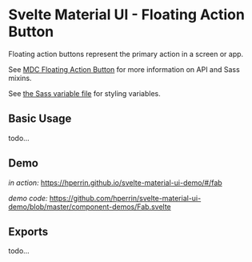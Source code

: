 # Svelte Material UI - Floating Action Button

Floating action buttons represent the primary action in a screen or app.

See [MDC Floating Action Button](https://material.io/develop/web/components/buttons/floating-action-buttons/) for more information on API and Sass mixins.

See [the Sass variable file](https://github.com/material-components/material-components-web/blob/v3.1.1/packages/mdc-fab/_variables.scss) for styling variables.

## Basic Usage

todo...

## Demo

*in action:* https://hperrin.github.io/svelte-material-ui-demo/#/fab

*demo code:* https://github.com/hperrin/svelte-material-ui-demo/blob/master/component-demos/Fab.svelte

## Exports

todo...